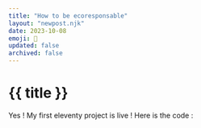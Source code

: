 ```yaml
---
title: "How to be ecoresponsable"
layout: "newpost.njk"
date: 2023-10-08
emoji: 🌿
updated: false
archived: false
---
```


# {{ title }}

Yes ! My first eleventy project is live ! Here is the code : 
